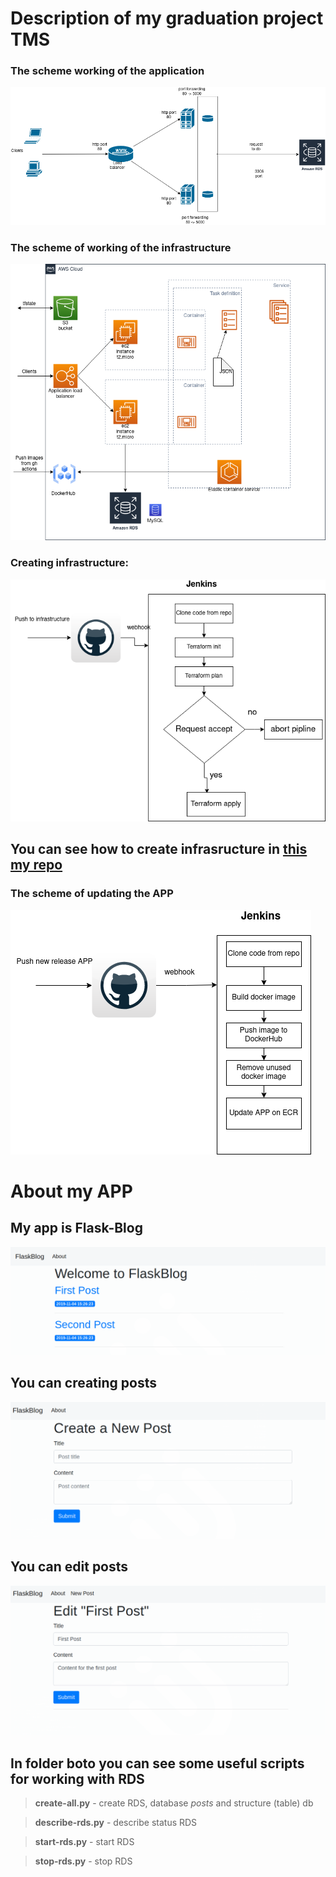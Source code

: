 # Description of my graduation project TMS


### The scheme working of the application

![Application scheme](https://github.com/sivin79/diplom_tms/blob/main/images/chema-works.png)


### The scheme of working of the infrastructure

![Infra scheme](https://github.com/sivin79/diplom_tms/blob/main/images/chema-infra_1.png)

### Creating infrastructure:

![Infrastrucure](https://github.com/sivin79/diplom_tms/blob/main/images/create-infrastructure.png)


## You can see how to create infrasructure in [this my repo](https://github.com/sivin79/infra_diplom)

### The scheme of updating the APP

![Update APP](https://github.com/sivin79/diplom_tms/blob/main/images/update_APP.png)

# About my APP  
## My app is Flask-Blog
![start page](https://github.com/sivin79/diplom_tms/blob/main/images/start_page.png)

## You can creating posts

![Create post](https://github.com/sivin79/diplom_tms/blob/main/images/create_post.png)

## You can edit posts

![edit post](https://github.com/sivin79/diplom_tms/blob/main/images/edit_post.png)



## In folder boto you can see some useful scripts for working with RDS

> __create-all.py__ - create RDS, database _posts_ and structure (table) db

> __describe-rds.py__ - describe status RDS

> __start-rds.py__ - start RDS

> __stop-rds.py__ - stop RDS